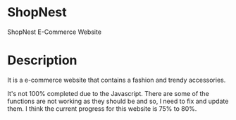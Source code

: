 # ShopNest
ShopNest E-Commerce Website

# Description
It is a e-commerce website that contains a fashion and trendy accessories.

It's not 100% completed due to the Javascript. There are some of the functions are not working as they should be and so, I need to fix and update them. I think the current progress for this website is 75% to 80%.
